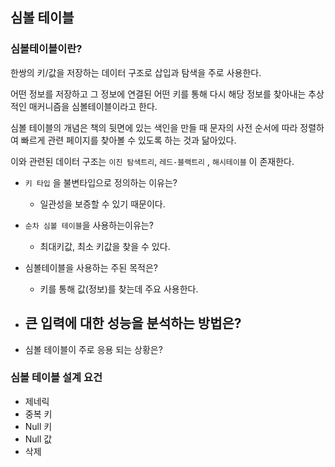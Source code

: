## 심볼 테이블

### 심볼테이블이란?
한쌍의 키/값을 저장하는 데이터 구조로 삽입과 탐색을 주로 사용한다.


어떤 정보를 저장하고 그 정보에 연결된 어떤 키를 통해 다시 해당 정보를 찾아내는 추상적인 매커니즘을 심볼테이블이라고 한다. 

심볼 테이블의 개념은 책의 뒷면에 있는 색인을 만들 때 문자의 사전 순서에 따라 정렬하여 빠르게 관련
페이지를 찾아볼 수 있도록 하는 것과 닮아있다. 

이와 관련된 데이터 구조는 ` 이진 탐색트리 `, `레드-블랙트리` , `해시테이블` 이 존재한다.


- `키 타입` 을 불변타입으로 정의하는 이유는?
    - 일관성을 보증할 수 있기 때문이다. 

- `순차 심볼 테이블`을 사용하는이유는?
    - 최대키값, 최소 키값을 찾을 수 있다. 

- 심볼테이블을 사용하는 주된 목적은?
    - 키를 통해 값(정보)를 찾는데 주요 사용한다.

- 큰 입력에 대한 성능을 분석하는 방법은?
    - 

- 심볼 테이블이 주로 응용 되는 상황은?


### 심볼 테이블 설계 요건

- 제네릭
- 중복 키
- Null 키
- Null 값
- 삭제



